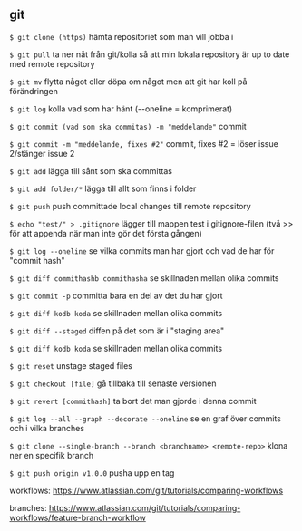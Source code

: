 ## git

`$ git clone (https)` hämta repositoriet som man vill jobba i 

`$ git pull` ta ner nåt från git/kolla så att min lokala repository är up to date med remote repository

`$ git mv` flytta något eller döpa om något men att git har koll på förändringen

`$ git log` kolla vad som har hänt (--oneline = komprimerat)

`$ git commit (vad som ska commitas) -m "meddelande"` commit

`$ git commit -m "meddelande, fixes #2"` commit, fixes #2 = löser issue 2/stänger issue 2

`$ git add` lägga till sånt som ska committas

`$ git add folder/*` lägga till allt som finns i folder

`$ git push` push committade local changes till remote repository

`$ echo "test/" > .gitignore` lägger till mappen test i gitignore-filen (två >> för att appenda när man inte gör det första gången)

`$ git log --oneline` se vilka commits man har gjort och vad de har för "commit hash"

`$ git diff commithashb commithasha` se skillnaden mellan olika commits

`$ git commit -p` committa bara en del av det du har gjort

`$ git diff kodb koda` se skillnaden mellan olika commits

`$ git diff --staged` diffen på det som är i "staging area"

`$ git diff kodb koda` se skillnaden mellan olika commits

`$ git reset` unstage staged files

`$ git checkout [file]` gå tillbaka till senaste versionen

`$ git revert [commithash]` ta bort det man gjorde i denna commit

`$ git log --all --graph --decorate --oneline` se en graf över commits och i vilka branches

`$ git clone --single-branch --branch <branchname> <remote-repo>` klona ner en specifik branch

`$ git push origin v1.0.0` pusha upp en tag


workflows: https://www.atlassian.com/git/tutorials/comparing-workflows

branches: https://www.atlassian.com/git/tutorials/comparing-workflows/feature-branch-workflow
